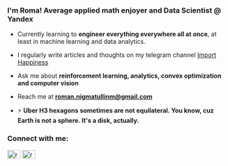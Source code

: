 <h3 align="left">I'm Roma! Average applied math enjoyer and Data Scientist @ Yandex</h3>


- Currently learning to **engineer everything everywhere all at once**, at least in machine learning and data analytics.

- I regularly write articles and thoughts on my telegram channel [Import Happiness](https://t.me/import_happiness)

- Ask me about **reinforcement learning, analytics, convex optimization and computer vision**

- Reach me at **roman.nigmatullinm@gmail.com**

- ⚡ **Uber H3 hexagons sometimes are not equilateral. You know, cuz Earth is not a sphere. It's a disk, actually.**



<h3 align="left">Connect with me:</h3>
<p align="left">
<a href="https://linkedin.com/in/rmnigm" target="blank"><img align="center" src="https://raw.githubusercontent.com/rahuldkjain/github-profile-readme-generator/master/src/images/icons/Social/linked-in-alt.svg" alt="rmnigm" height="20" width="30" /></a>
<a href="https://www.leetcode.com/rmnigm" target="blank"><img align="center" src="https://raw.githubusercontent.com/rahuldkjain/github-profile-readme-generator/master/src/images/icons/Social/leet-code.svg" alt="rmnigm" height="20" width="30" /></a>
</p>

